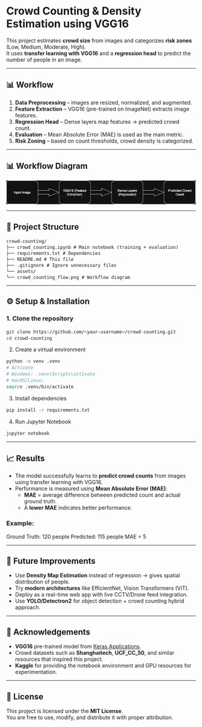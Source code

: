 # Crowd Counting & Density Estimation using VGG16

This project estimates **crowd size** from images and categorizes **risk zones** (Low, Medium, Moderate, High).  
It uses **transfer learning with VGG16** and a **regression head** to predict the number of people in an image.

---

## 📊 Workflow


1. **Data Preprocessing** – images are resized, normalized, and augmented.  
2. **Feature Extraction** – VGG16 (pre-trained on ImageNet) extracts image features.  
3. **Regression Head** – Dense layers map features → predicted crowd count.  
4. **Evaluation** – Mean Absolute Error (MAE) is used as the main metric.  
5. **Risk Zoning** – based on count thresholds, crowd density is categorized.

---

## 📊 Workflow Diagram

![Crowd Counting Flow](assets/crowd_counting_flow.png)

---

## 📂 Project Structure
```
crowd-counting/
├── crowd_counting.ipynb # Main notebook (training + evaluation)
├── requirements.txt # Dependencies
├── README.md # This file
├── .gitignore # Ignore unnecessary files
└── assets/
└── crowd_counting_flow.png # Workflow diagram
```

---

## ⚙️ Setup & Installation

### 1. Clone the repository
```bash
git clone https://github.com/<your-username>/crowd-counting.git
cd crowd-counting
```

2. Create a virtual environment
```bash
python -m venv .venv
# Activate
# Windows: .venv\Scripts\activate
# macOS/Linux:
source .venv/bin/activate
```

3. Install dependencies
```bash
pip install -r requirements.txt
```

4. Run Jupyter Notebook
```bash
jupyter notebook
```

---
## 📈 Results

- The model successfully learns to **predict crowd counts** from images using transfer learning with VGG16.  
- Performance is measured using **Mean Absolute Error (MAE)**:  
  - **MAE** = average difference between predicted count and actual ground truth.  
  - A **lower MAE** indicates better performance.  

### Example:
Ground Truth: 120 people
Predicted: 115 people
MAE = 5

---


## 🔮 Future Improvements

- Use **Density Map Estimation** instead of regression → gives spatial distribution of people.
- Try **modern architectures** like EfficientNet, Vision Transformers (ViT).
- Deploy as a real-time web app with live CCTV/Drone feed integration.
- Use **YOLO/Detectron2** for object detection + crowd counting hybrid approach.

---

## 🙏 Acknowledgements

- **VGG16** pre-trained model from [Keras Applications](https://keras.io/api/applications/).  
- Crowd datasets such as **Shanghaitech**, **UCF_CC_50**, and similar resources that inspired this project.  
- **Kaggle** for providing the notebook environment and GPU resources for experimentation.  


---

## 📜 License

This project is licensed under the **MIT License**.  
You are free to use, modify, and distribute it with proper attribution.  
